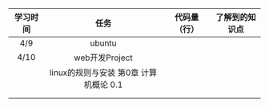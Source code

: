 | 学习时间 |                  任务                  | 代码量（行） | 了解到的知识点 |
| :------: | :------------------------------------: | :----------: | :------------: |
|   4/9    |                 ubuntu                 |              |                |
|   4/10   |             web开发Project             |              |                |
|          | linux的规则与安装 第0章 计算机概论 0.1 |              |                |
|          |                                        |              |                |
|          |                                        |              |                |